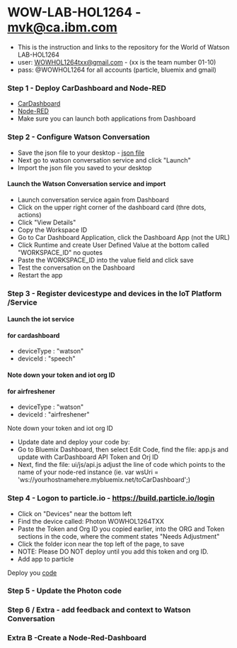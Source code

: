 # WOW-LAB-HOL1264 - mvk@ca.ibm.com
- This is the instruction and links to the repository for the World of Watson LAB-HOL1264
- user: WOWHOL1264txx@gmail.com - (xx is the team number 01-10)
- pass: @WOWHOL1264 for all accounts (particle, bluemix and gmail)

### Step 1 - Deploy CarDashboard and Node-RED
- [CarDashboard](https://github.com/markusvankempen/WowHol1264-CarDash)
- [Node-RED](https://github.com/markusvankempen/WoWHoL1264-Node-RED)
- Make sure you can launch both applications from Dashboard
### Step 2 - Configure Watson Conversation
- Save the json file to your desktop - [json file](https://raw.githubusercontent.com/markusvankempen/WowHol1264-CarDash/master/training/airfreshener.json)
 - Next go to watson conversation service and click "Launch" 
 - Import the json file you saved to your desktop
#### Launch the Watson Conversation service and import
 - Launch conversation service again from Dashboard
 - Click on the upper right corner of the dashboard card (thre dots, actions) 
 - Click "View Details"
 - Copy the Workspace ID
 - Go to Car Dashboard Application, click the Dashboard App (not the URL) 
 - Click Runtime and create User Defined Value at the bottom called "WORKSPACE_ID" no quotes 
 - Paste the WORKSPACE_ID into the value field and click save
 - Test the conversation on the Dashboard
 - Restart the app
### Step 3 - Register devicestype and devices in the IoT Platform /Service

#### Launch the iot service 
#### for cardashboard 
- deviceType : "watson"
- deviceId : "speech"

#### Note down your token and iot org ID

#### for airfreshener 
- deviceType : "watson"
- deviceId : "airfreshener"

Note down your token and iot org ID
- Update date and deploy your code by:
- Go to Bluemix Dashboard, then select Edit Code, find the file: app.js and update with CarDashboard API Token and Orj ID
- Next, find the file: ui/js/api.js adjust the line of code which points to the name of your node-red instance (ie. var wsUri = 'ws://yourhostnamehere.mybluemix.net/toCarDashboard';)

### Step 4 - Logon to particle.io  - https://build.particle.io/login
- Click on "Devices" near the bottom left
- Find the device called: Photon WOWHOL1264TXX
- Paste the Token and Org ID you copied earlier, into the ORG and Token sections in the code, where the comment states "Needs Adjustment"
- Click the folder icon near the top left of the page, to save
- NOTE: Please DO NOT deploy until you add this token and org ID.
- Add app to particle

Deploy you [code](https://raw.githubusercontent.com/markusvankempen/WowHol1264-CarDash/master/particle/airfreshener.json)

### Step 5 - Update the Photon code

### Step 6 / Extra - add feedback and context to Watson Conversation 

### Extra B -Create a Node-Red-Dashboard
